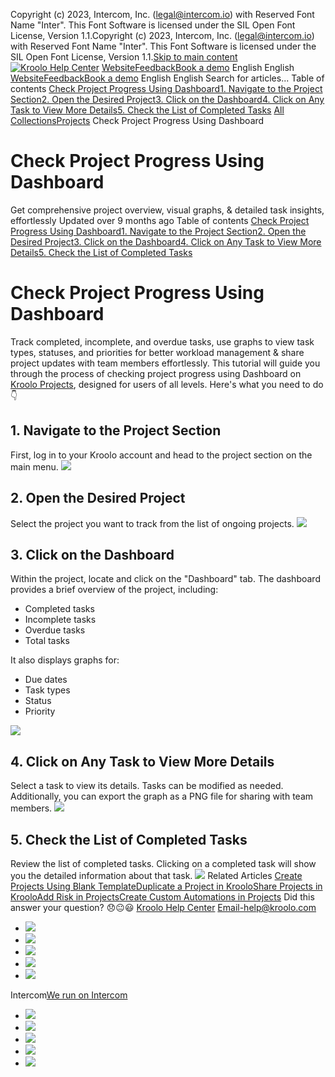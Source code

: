 Copyright (c) 2023, Intercom, Inc. (legal@intercom.io) with Reserved Font Name "Inter". This Font Software is licensed under the SIL Open Font License, Version 1.1.Copyright (c) 2023, Intercom, Inc. (legal@intercom.io) with Reserved Font Name "Inter". This Font Software is licensed under the SIL Open Font License, Version 1.1.[Skip to main content](https://help.kroolo.com/en/articles/9550435-check-project-progress-using-dashboard#main-content)
[![Kroolo Help Center](https://downloads.intercomcdn.com/i/o/h4qkzypg/611116/ee699fbf23fef0f6d8d4f666d84c/37cdcedd14003d8fdcfdeda0a05c09cb)](https://help.kroolo.com/en/)
[Website](https://kroolo.com/)[Feedback](https://kroolo.featurebase.app/)[Book a demo](https://kroolo.com/book-demo)
English
English
[Website](https://kroolo.com/)[Feedback](https://kroolo.featurebase.app/)[Book a demo](https://kroolo.com/book-demo)
English
English
Search for articles...
Table of contents
[Check Project Progress Using Dashboard](https://help.kroolo.com/en/articles/9550435-check-project-progress-using-dashboard#h_48b2fbded3)[1. Navigate to the Project Section](https://help.kroolo.com/en/articles/9550435-check-project-progress-using-dashboard#h_d6cbdeb1e4)[2. Open the Desired Project](https://help.kroolo.com/en/articles/9550435-check-project-progress-using-dashboard#h_ebaabfc094)[3. Click on the Dashboard](https://help.kroolo.com/en/articles/9550435-check-project-progress-using-dashboard#h_27b96325d9)[4. Click on Any Task to View More Details](https://help.kroolo.com/en/articles/9550435-check-project-progress-using-dashboard#h_55818fbc4b)[5. Check the List of Completed Tasks](https://help.kroolo.com/en/articles/9550435-check-project-progress-using-dashboard#h_f14daa6f50)
[All Collections](https://help.kroolo.com/en/)[Projects](https://help.kroolo.com/en/collections/9118210-projects)
Check Project Progress Using Dashboard
# Check Project Progress Using Dashboard
Get comprehensive project overview, visual graphs, & detailed task insights, effortlessly
Updated over 9 months ago
Table of contents
[Check Project Progress Using Dashboard](https://help.kroolo.com/en/articles/9550435-check-project-progress-using-dashboard#h_48b2fbded3)[1. Navigate to the Project Section](https://help.kroolo.com/en/articles/9550435-check-project-progress-using-dashboard#h_d6cbdeb1e4)[2. Open the Desired Project](https://help.kroolo.com/en/articles/9550435-check-project-progress-using-dashboard#h_ebaabfc094)[3. Click on the Dashboard](https://help.kroolo.com/en/articles/9550435-check-project-progress-using-dashboard#h_27b96325d9)[4. Click on Any Task to View More Details](https://help.kroolo.com/en/articles/9550435-check-project-progress-using-dashboard#h_55818fbc4b)[5. Check the List of Completed Tasks](https://help.kroolo.com/en/articles/9550435-check-project-progress-using-dashboard#h_f14daa6f50)
# Check Project Progress Using Dashboard
Track completed, incomplete, and overdue tasks, use graphs to view task types, statuses, and priorities for better workload management & share project updates with team members effortlessly. 
This tutorial will guide you through the process of checking project progress using Dashboard on [Kroolo Projects](https://kroolo.com/features/projects), designed for users of all levels. Here's what you need to do👇
## 1. Navigate to the Project Section
First, log in to your Kroolo account and head to the project section on the main menu.
[![](https://kroolo-e0b70269b6e2.intercom-attachments-1.com/i/o/1099911412/a4310d15a5972dc48567eedd/c05943a3-8aa9-4304-9277-4664e69823c3.gif?expires=1747842300&signature=41483bf8aa025506edfed1c2485259222e8f18551477c7b08ef8f6953195a248&req=dSAuH8B%2FnIVeW%2FMW1HO4zUP02ebSLTjXZuMfkm8dNFAnw9M3T2hHo9TSX9qY%0AIFaMPihNNke3b%2BokYBQ%3D%0A)](https://kroolo-e0b70269b6e2.intercom-attachments-1.com/i/o/1099911412/a4310d15a5972dc48567eedd/c05943a3-8aa9-4304-9277-4664e69823c3.gif?expires=1747842300&signature=41483bf8aa025506edfed1c2485259222e8f18551477c7b08ef8f6953195a248&req=dSAuH8B%2FnIVeW%2FMW1HO4zUP02ebSLTjXZuMfkm8dNFAnw9M3T2hHo9TSX9qY%0AIFaMPihNNke3b%2BokYBQ%3D%0A)
## 2. Open the Desired Project
Select the project you want to track from the list of ongoing projects. 
[![](https://kroolo-e0b70269b6e2.intercom-attachments-1.com/i/o/1079372365/de493e5077d75d766ecc80c7/f73f9ddb-ede0-4d0d-ac84-4ea53cab33cc.gif?expires=1747842300&signature=a0c6ee899aaef9e2b16fd176003a1612a1b2522319df635491b68c4fa5c3b861&req=dSAgH8p5n4JZXPMW1HO4zZ5RQxZ1OeQaS1Vk%2Fqoxz7sHWuf0wOkaGBYRIFu4%0AZwghGa%2BBv9JnZ%2B5Tf2w%3D%0A)](https://kroolo-e0b70269b6e2.intercom-attachments-1.com/i/o/1079372365/de493e5077d75d766ecc80c7/f73f9ddb-ede0-4d0d-ac84-4ea53cab33cc.gif?expires=1747842300&signature=a0c6ee899aaef9e2b16fd176003a1612a1b2522319df635491b68c4fa5c3b861&req=dSAgH8p5n4JZXPMW1HO4zZ5RQxZ1OeQaS1Vk%2Fqoxz7sHWuf0wOkaGBYRIFu4%0AZwghGa%2BBv9JnZ%2B5Tf2w%3D%0A)
## 3. Click on the Dashboard
Within the project, locate and click on the "Dashboard" tab.
The dashboard provides a brief overview of the project, including:
  * Completed tasks
  * Incomplete tasks
  * Overdue tasks
  * Total tasks


It also displays graphs for:
  * Due dates
  * Task types
  * Status
  * Priority 


[![](https://kroolo-e0b70269b6e2.intercom-attachments-1.com/i/o/1099911434/9724359e3cf74ab2674d6570/0149b131-e4d9-49c5-b735-28b5c084a7ba.gif?expires=1747842300&signature=bb8c4b8aee2fbdfc29082b9ed141b381e1ad2b04d8d889820e1b7f8ff9a9ab4e&req=dSAuH8B%2FnIVcXfMW1HO4zZw7LJ11k2ZEah3spUVxRcuqGjcOVXBDj1plZZW4%0AQsHOtlByY7DPOVmUQCw%3D%0A)](https://kroolo-e0b70269b6e2.intercom-attachments-1.com/i/o/1099911434/9724359e3cf74ab2674d6570/0149b131-e4d9-49c5-b735-28b5c084a7ba.gif?expires=1747842300&signature=bb8c4b8aee2fbdfc29082b9ed141b381e1ad2b04d8d889820e1b7f8ff9a9ab4e&req=dSAuH8B%2FnIVcXfMW1HO4zZw7LJ11k2ZEah3spUVxRcuqGjcOVXBDj1plZZW4%0AQsHOtlByY7DPOVmUQCw%3D%0A)
## 4. Click on Any Task to View More Details
Select a task to view its details. Tasks can be modified as needed. 
Additionally, you can export the graph as a PNG file for sharing with team members.
[![](https://kroolo-e0b70269b6e2.intercom-attachments-1.com/i/o/1099911434/9724359e3cf74ab2674d6570/0149b131-e4d9-49c5-b735-28b5c084a7ba.gif?expires=1747842300&signature=bb8c4b8aee2fbdfc29082b9ed141b381e1ad2b04d8d889820e1b7f8ff9a9ab4e&req=dSAuH8B%2FnIVcXfMW1HO4zZw7LJ11k2ZEah3spUVxRcuqGjcOVXBDj1plZZW4%0AQsHOtlByY7DPOVmUQCw%3D%0A)](https://kroolo-e0b70269b6e2.intercom-attachments-1.com/i/o/1099911434/9724359e3cf74ab2674d6570/0149b131-e4d9-49c5-b735-28b5c084a7ba.gif?expires=1747842300&signature=bb8c4b8aee2fbdfc29082b9ed141b381e1ad2b04d8d889820e1b7f8ff9a9ab4e&req=dSAuH8B%2FnIVcXfMW1HO4zZw7LJ11k2ZEah3spUVxRcuqGjcOVXBDj1plZZW4%0AQsHOtlByY7DPOVmUQCw%3D%0A)
## **5.** Check the List of Completed Tasks
Review the list of completed tasks. Clicking on a completed task will show you the detailed information about that task.
[![](https://downloads.intercomcdn.com/i/o/1154191900/da6286fcbaa35ad849fae911/cta+2.png?expires=1747842300&signature=7f0e31ec433eb3f62f1412a1b7160789201aaa696b7935a5b298c6c4dac17f2a&req=dSEiEsh3nIhfWfMW1HO4zUCXyzCqGUDloYMIPTOEh1fFQI1eh1X0c%2FjTQPoG%0AW0VzfughmsHLGgq0lks%3D%0A)](https://downloads.intercomcdn.com/i/o/1154191900/da6286fcbaa35ad849fae911/cta+2.png?expires=1747842300&signature=7f0e31ec433eb3f62f1412a1b7160789201aaa696b7935a5b298c6c4dac17f2a&req=dSEiEsh3nIhfWfMW1HO4zUCXyzCqGUDloYMIPTOEh1fFQI1eh1X0c%2FjTQPoG%0AW0VzfughmsHLGgq0lks%3D%0A)
Related Articles
[Create Projects Using Blank Template](https://help.kroolo.com/en/articles/9795674-create-projects-using-blank-template)[Duplicate a Project in Kroolo](https://help.kroolo.com/en/articles/9812816-duplicate-a-project-in-kroolo)[Share Projects in Kroolo](https://help.kroolo.com/en/articles/10095368-share-projects-in-kroolo)[Add Risk in Projects](https://help.kroolo.com/en/articles/10255589-add-risk-in-projects)[Create Custom Automations in Projects](https://help.kroolo.com/en/articles/10299688-create-custom-automations-in-projects)
Did this answer your question?
😞😐😃
[Kroolo Help Center](https://help.kroolo.com/en/)
Email-help@kroolo.com
  * [![](https://intercom.help/kroolo/assets/svg/icon:social-facebook/FFFFFF)](https://www.facebook.com/profile.php?id=61553808299270)
  * [![](https://intercom.help/kroolo/assets/svg/icon:social-linkedin/FFFFFF)](https://www.linkedin.com/company/getkroolo)
  * [![](https://intercom.help/kroolo/assets/svg/icon:social-instagram/FFFFFF)](https://www.instagram.com/getkroolo)
  * [![](https://intercom.help/kroolo/assets/svg/icon:social-youtube/FFFFFF)](https://www.youtube.com/@getkroolo/featured)
  * [![](https://intercom.help/kroolo/assets/svg/icon:social-twitter-x/FFFFFF)](https://www.twitter.com/getkroolo)


Intercom[We run on Intercom](https://www.intercom.com/intercom-link?company=Kroolo&solution=customer-support&utm_campaign=intercom-link&utm_content=We+run+on+Intercom&utm_medium=help-center&utm_referrer=https%3A%2F%2Fhelp.kroolo.com%2Fen%2Farticles%2F9550435-check-project-progress-using-dashboard&utm_source=desktop-web)
  * [![](https://intercom.help/kroolo/assets/svg/icon:social-facebook/FFFFFF)](https://www.facebook.com/profile.php?id=61553808299270)
  * [![](https://intercom.help/kroolo/assets/svg/icon:social-linkedin/FFFFFF)](https://www.linkedin.com/company/getkroolo)
  * [![](https://intercom.help/kroolo/assets/svg/icon:social-instagram/FFFFFF)](https://www.instagram.com/getkroolo)
  * [![](https://intercom.help/kroolo/assets/svg/icon:social-youtube/FFFFFF)](https://www.youtube.com/@getkroolo/featured)
  * [![](https://intercom.help/kroolo/assets/svg/icon:social-twitter-x/FFFFFF)](https://www.twitter.com/getkroolo)


